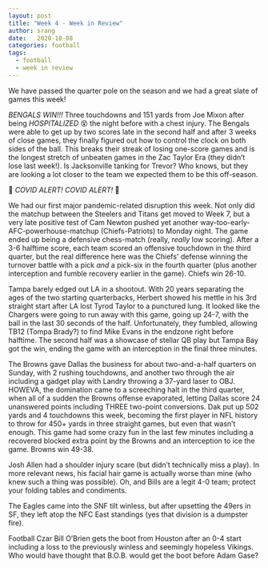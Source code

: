 ```yaml
---
layout: post
title: "Week 4 - Week in Review"
author: srang
date:   2020-10-08
categories: football
tags:
  - football
  - week in review
---
```


We have passed the quarter pole on the season and we had a great slate of games
this week!

*BENGALS WIN!!!* Three touchdowns and 151 yards from Joe Mixon after being
_HOSPITALIZED_ :dizzy_face: the night before with a chest injury. The Bengals
were able to get up by two scores late in the second half and after 3 weeks
of close games, they finally figured out how to control the clock on both sides
of the ball. This breaks their streak of losing one-score games and is the
longest stretch of unbeaten games in the Zac Taylor Era (they didn’t lose last
week!). Is Jacksonville tanking for Trevor? Who knows, but they are looking a
lot closer to the team we expected them to be this off-season.

:rotating_light: _COVID ALERT! COVID ALERT!_ :rotating_light:

We had our first major pandemic-related disruption this week. Not only did the
matchup between the Steelers and Titans get moved to Week 7, but a very late
positive test of Cam Newton pushed yet another
way-too-early-AFC-powerhouse-matchup (Chiefs-Patriots) to Monday night. The
game ended up being a defensive chess-match (really, _really_ low scoring).
After a 3-6 halftime score, each team scored an offensive touchdown in the
third quarter, but the real difference here was the Chiefs' defense winning the
turnover battle with a pick _and_ a pick-six in the fourth quarter (plus
another interception and fumble recovery earlier in the game). Chiefs win
26-10.

Tampa barely edged out LA in a shootout. With 20 years separating the ages of
the two starting quarterbacks, Herbert showed his mettle in his 3rd straight
start after LA lost Tyrod Taylor to a punctured lung. It looked like the
Chargers were going to run away with this game, going up 24-7, with the ball in
the last 30 seconds of the half. Unfortunately, they fumbled, allowing TB12
(Tompa Brady?) to find Mike Evans in the endzone right before halftime. The
second half was a showcase of stellar QB play but Tampa Bay got the win,
ending the game with an interception in the final three minutes.

The Browns gave Dallas the business for about two-and-a-half quarters on
Sunday, with 2 rushing touchdowns, and another two through the air including a
gadget play with Landry throwing a 37-yard laser to OBJ. HOWEVA, the domination
came to a screeching halt in the third quarter, when all of a sudden the Browns
offense evaporated, letting Dallas score 24 unanswered points including
THREE two-point conversions. Dak put up 502 yards and 4 touchdowns this week,
becoming the first player in NFL history to throw for 450+ yards in three
straight games, but even that wasn’t enough. This game had some crazy fun in
the last few minutes including a recovered blocked extra point by the Browns
and an interception to ice the game. Browns win 49-38.

Josh Allen had a shoulder injury scare (but didn’t technically miss a play). In
more relevant news, his facial hair game is actually worse than mine (who knew
such a thing was possible). Oh, and Bills are a legit 4-0 team; protect your
folding tables and condiments.

The Eagles came into the SNF tilt winless, but after upsetting the 49ers in
SF, they left atop the NFC East standings (yes that division is a
dumpster fire).

Football Czar Bill O’Brien gets the boot from Houston after an 0-4 start
including a loss to the previously winless and seemingly hopeless Vikings. Who
would have thought that B.O.B. would get the boot before Adam Gase?

